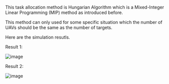 This task allocation method is Hungarian Algorithm which is a Mixed-Integer Linear Programming (MIP) method as introduced before.

This method can only used for some specific situation which the number of UAVs should be the same as the number of targets.

Here are the simulation resutls.

Result 1:

![image](https://github.com/Shine233/TaskAllocation-of-mutiple-UAVs-for-AerialRobotConstruction/blob/master/Hungarian%20Algorithm/Results1.png)


Result 2:

![image](https://github.com/Shine233/TaskAllocation-of-mutiple-UAVs-for-AerialRobotConstruction/blob/master/Hungarian%20Algorithm/Results2.png)

